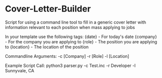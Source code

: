 # Cover-Letter-Builder
 Script for using a command line tool to fill in a generic cover letter with information relevant to each position when mass applying to jobs


In your template use the following tags:
{date} - For today's date
{company} - For the company you are applying to
{role} - The position you are applying to
{location} - The location of the position

Commandline Arguments:
-c \[Company\]
-r \[Role\]
-l \[Location\]

Example Script Call:
python3 parser.py -c Test.inc -r Developer -l Sunnyvale, CA
